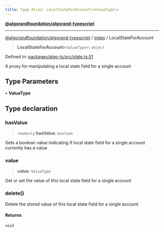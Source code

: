 ```yaml
---
title: Type Alias: LocalStateForAccount\<ValueType\>
---
```


[**@algorandfoundation/algorand-typescript**](../../README)

***

[@algorandfoundation/algorand-typescript](../../README) / [index](../README) / LocalStateForAccount



> **LocalStateForAccount**\<`ValueType`\>: `object`

Defined in: [packages/algo-ts/src/state.ts:51](https://github.com/algorandfoundation/puya-ts/blob/main/packages/algo-ts/src/state.ts#L51)

A proxy for manipulating a local state field for a single account

## Type Parameters

• **ValueType**

## Type declaration

### hasValue

> `readonly` **hasValue**: `boolean`

Gets a boolean value indicating if local state field for a single account currently has a value

### value

> **value**: `ValueType`

Get or set the value of this local state field for a single account

### delete()

Delete the stored value of this local state field for a single account

#### Returns

`void`
